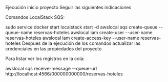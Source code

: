 Ejecución inicio proyecto
Seguir las siguientes indicaciones

Comandos LocalStack SQS:

sudo service docker start
localstack start -d
awslocal sqs create-queue --queue-name reservas-hoteles
awslocal iam create-user --user-name reservas-hoteles
awslocal iam create-access-key --user-name reservas-hoteles
Despues de la ejecución de los comandos actualizar las credenciales en las propiedades del proyecto

Para listar ver los registros en la cola:

awslocal sqs receive-message --queue-url http://localhost:4566/000000000000/reservas-hoteles
